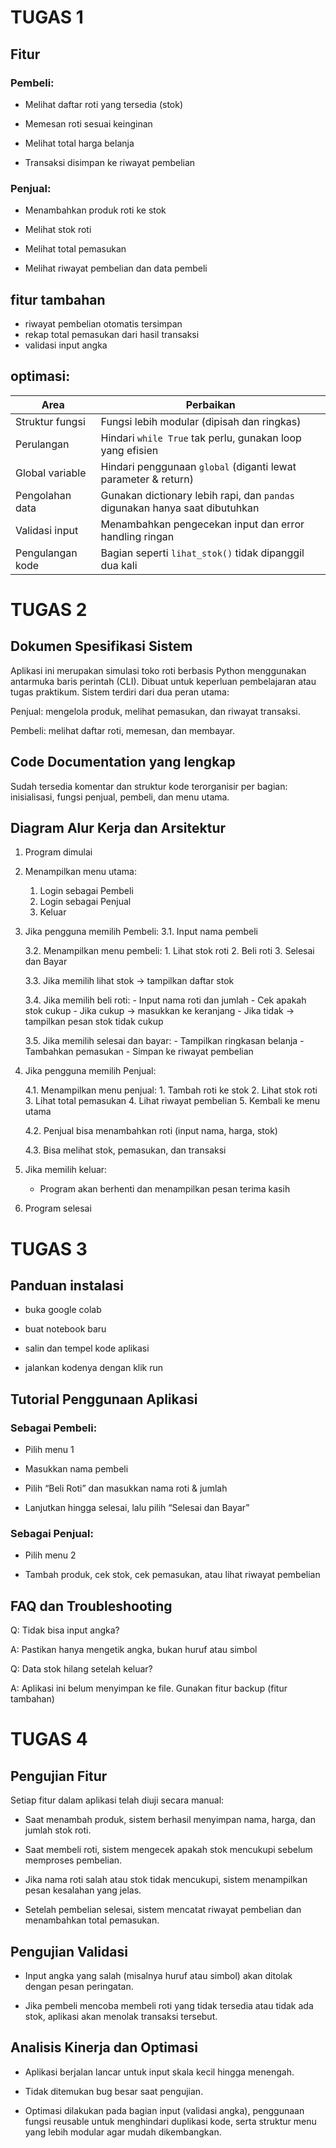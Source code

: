 # TUGAS 1

## Fitur

### Pembeli:
- Melihat daftar roti yang tersedia (stok)

- Memesan roti sesuai keinginan

- Melihat total harga belanja

- Transaksi disimpan ke riwayat pembelian

### Penjual:
- Menambahkan produk roti ke stok

- Melihat stok roti

- Melihat total pemasukan

- Melihat riwayat pembelian dan data pembeli

## fitur tambahan 
- riwayat pembelian otomatis tersimpan
- rekap total pemasukan dari hasil transaksi
- validasi input angka

## optimasi:
| Area             | Perbaikan                                                                   |
| ---------------- | --------------------------------------------------------------------------- |
| Struktur fungsi  | Fungsi lebih modular (dipisah dan ringkas)                                  |
| Perulangan       | Hindari `while True` tak perlu, gunakan loop yang efisien                   |
| Global variable  | Hindari penggunaan `global` (diganti lewat parameter & return)              |
| Pengolahan data  | Gunakan dictionary lebih rapi, dan `pandas` digunakan hanya saat dibutuhkan |
| Validasi input   | Menambahkan pengecekan input dan error handling ringan                      |
| Pengulangan kode | Bagian seperti `lihat_stok()` tidak dipanggil dua kali                      |

# TUGAS 2

## Dokumen Spesifikasi Sistem
Aplikasi ini merupakan simulasi toko roti berbasis Python menggunakan antarmuka baris perintah (CLI). Dibuat untuk keperluan pembelajaran atau tugas praktikum. Sistem terdiri dari dua peran utama:

Penjual: mengelola produk, melihat pemasukan, dan riwayat transaksi.

Pembeli: melihat daftar roti, memesan, dan membayar.

## Code Documentation yang lengkap
Sudah tersedia komentar dan struktur kode terorganisir per bagian: inisialisasi, fungsi penjual, pembeli, dan menu utama.

## Diagram Alur Kerja dan Arsitektur

1. Program dimulai
2. Menampilkan menu utama:
   1. Login sebagai Pembeli
   2. Login sebagai Penjual
   3. Keluar

3. Jika pengguna memilih Pembeli:
   3.1. Input nama pembeli
   
   3.2. Menampilkan menu pembeli:
        1. Lihat stok roti
        2. Beli roti
        3. Selesai dan Bayar
   
   3.3. Jika memilih lihat stok → tampilkan daftar stok
   
   3.4. Jika memilih beli roti:
        - Input nama roti dan jumlah
        - Cek apakah stok cukup
        - Jika cukup → masukkan ke keranjang
        - Jika tidak → tampilkan pesan stok tidak cukup
   
   3.5. Jika memilih selesai dan bayar:
        - Tampilkan ringkasan belanja
        - Tambahkan pemasukan
        - Simpan ke riwayat pembelian

4. Jika pengguna memilih Penjual:
   
   4.1. Menampilkan menu penjual:
        1. Tambah roti ke stok
        2. Lihat stok roti
        3. Lihat total pemasukan
        4. Lihat riwayat pembelian
        5. Kembali ke menu utama
   
   4.2. Penjual bisa menambahkan roti (input nama, harga, stok)
   
   4.3. Bisa melihat stok, pemasukan, dan transaksi

7. Jika memilih keluar:
   - Program akan berhenti dan menampilkan pesan terima kasih

8. Program selesai

# TUGAS 3

## Panduan instalasi
- buka google colab
  
- buat notebook baru
  
- salin dan tempel kode aplikasi
  
- jalankan kodenya dengan klik run

##  Tutorial Penggunaan Aplikasi

### Sebagai Pembeli:

- Pilih menu 1

- Masukkan nama pembeli

- Pilih “Beli Roti” dan masukkan nama roti & jumlah

- Lanjutkan hingga selesai, lalu pilih “Selesai dan Bayar”

### Sebagai Penjual:

- Pilih menu 2

- Tambah produk, cek stok, cek pemasukan, atau lihat riwayat pembelian

## FAQ dan Troubleshooting
Q: Tidak bisa input angka?

A: Pastikan hanya mengetik angka, bukan huruf atau simbol

Q: Data stok hilang setelah keluar?

A: Aplikasi ini belum menyimpan ke file. Gunakan fitur backup (fitur tambahan)

#  TUGAS 4

## Pengujian Fitur

Setiap fitur dalam aplikasi telah diuji secara manual:

- Saat menambah produk, sistem berhasil menyimpan nama, harga, dan jumlah stok roti.

- Saat membeli roti, sistem mengecek apakah stok mencukupi sebelum memproses pembelian.

- Jika nama roti salah atau stok tidak mencukupi, sistem menampilkan pesan kesalahan yang jelas.

- Setelah pembelian selesai, sistem mencatat riwayat pembelian dan menambahkan total pemasukan.

## Pengujian Validasi

- Input angka yang salah (misalnya huruf atau simbol) akan ditolak dengan pesan peringatan.

- Jika pembeli mencoba membeli roti yang tidak tersedia atau tidak ada stok, aplikasi akan menolak transaksi tersebut.
  
## Analisis Kinerja dan Optimasi

- Aplikasi berjalan lancar untuk input skala kecil hingga menengah.

- Tidak ditemukan bug besar saat pengujian.

- Optimasi dilakukan pada bagian input (validasi angka), penggunaan fungsi reusable untuk menghindari duplikasi kode, serta struktur menu yang lebih modular agar mudah dikembangkan.
